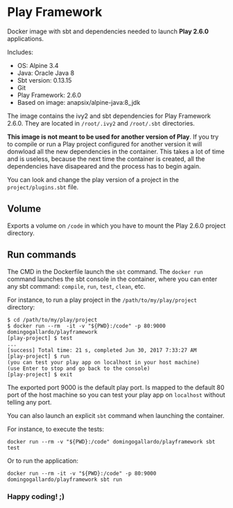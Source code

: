 # Play Framework 

Docker image with sbt and dependencies needed to launch **Play 2.6.0** applications.

Includes: 

- OS: Alpine 3.4
- Java: Oracle Java 8
- Sbt version: 0.13.15
- Git
- Play Framework: 2.6.0
- Based on image: anapsix/alpine-java:8_jdk

The image contains the ivy2 and sbt dependencies for Play Framework 2.6.0. They are located in `/root/.ivy2` and `/root/.sbt` directories. 

**This image is not meant to be used for another version of Play**. If you try to compile or run a Play project configured for another version it will donwload all the new dependencies in the container. This takes a lot of time and is useless, because the next time the container is created, all the dependencies have disapeared and the process has to begin again.

You can look and change the play version of a project in the `project/plugins.sbt` file.

## Volume

Exports a volume on `/code` in which you have to mount the Play 2.6.0 project directory.


## Run commands

The CMD in the Dockerfile launch the `sbt` command. The `docker run` command launches the sbt console in the container, where you can enter any sbt command: `compile`, `run`, `test`, `clean`, etc.

For instance, to run a play project in the `/path/to/my/play/project` directory:

```
$ cd /path/to/my/play/project
$ docker run --rm  -it -v "${PWD}:/code" -p 80:9000 domingogallardo/playframework
[play-project] $ test
...
[success] Total time: 21 s, completed Jun 30, 2017 7:33:27 AM
[play-project] $ run
(you can test your play app on localhost in your host machine)
(use Enter to stop and go back to the console)
[play-project] $ exit
```

The exported port 9000 is the default play port. Is mapped to the default 80 port of the host machine so you can test your play app on `localhost` without telling any port.

You can also launch an explicit `sbt` command when launching the container. 

For instance, to execute the tests:

```
docker run --rm -v "${PWD}:/code" domingogallardo/playframework sbt test
```

Or to run the application:

```
docker run --rm -it -v "${PWD}:/code" -p 80:9000 domingogallardo/playframework sbt run
```


### Happy coding! ;)
